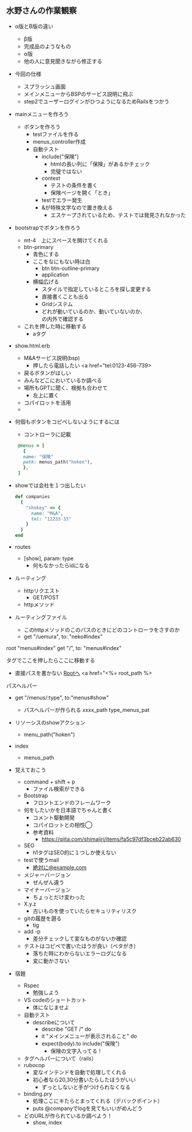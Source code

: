 ##  水野さんの作業観察
- α版とB版の違い
  - β版
  -  完成品のようなもの
  - α版
  - 他の人に意見聞きながら修正する

- 今回の仕様
  - スプラッシュ画面
  - メインメニューからBSPのサービス説明に飛ぶ
  - step2でユーザーログインがひつようになるためRailsをつかう

- mainメニューを作ろう
  - ボタンを作ろう
    - testファイルを作る
    - menus_controller作成
    - 自動テスト
      - include("保険")
        - htmlの長い列に「保険」があるかチェック
        - 完璧ではない
      - context
        - テストの条件を書く
        - 保険ページを開く「とき」
      - testでエラー発生
      - &が特殊文字なので置き換える
        - エスケープされているため、テストでは発見されなかった

- bootstrapでボタンを作ろう
  - mt-4　上にスペースを開けてくれる
  - btn-primary
    - 青色にする
    - ここをなにもない時は白
      - btn btn-outline-primary
      - application
    - 横幅広げる
      - スタイルで指定しているところを探し変更する
      - 直接書くことも出る
      - Gridシステム
      - どれが動いているのか、動いていないのか、<div></div>の内外で確認する
  - これを押した時に移動する
    - aタグ

- show.html.erb
  - M&Aサービス説明(bsp)
    - 押したら電話したい
      <a href="tel:0123-456-739></a>
  - 戻るボタンがほしい
   - みんなどこにおいているか調べる
   - 場所もGPTに聞く、根拠も合わせて
      - 左上に置く
   - コパイロットを活用
    - <!-- 左上に戻るボタン -->

- 何個もボタンをコピペしないようにするには
  - コントローラに記載
   ```rb
    @menus = [
      {
      name: "保険"
      path: menus_path("hoken"),
      },
    ]
   ```
- showでは会社を１つ出したい
  ```rb
  def companies
    {
      "shokey" => {
        name: "M&A",
        tel: "12233-33"
      }
    }
  end
  ```
- routes
  - [show], param: type
    - 何もなかったらidになる

- ルーティング
  - httpリクエスト
    - GET/POST
  - httpメソッド

- ルーティングファイル
  - このhttpメソッドのこのパスのときにどのコントローラをさすのか
  - get "/uemura", to: "neko#index"

root "menus#index"
get "/", to: "menus#index"

<a>タグでここを押したらここに移動する
- 直接パスを書かない
  <a href="/">Rootへ</a>
  <a href="<%= root_path %>

パスヘルパー
- get "/menus/:type", to:"menus#show"
  - パスヘルパーが作られる
   xxxx_path
   type_menus_pat

- リソーシスのshowアクション
  - menu_path("hoken")
- index
  - menus_path






- 覚えておこう
  - command + shift + p
    - ファイル検索ができる
  - Bootstrap
    - フロントエンドのフレームワーク
  - 何をしたいかを日本語でちゃんと書く
    - コメント駆動開発
    - コパイロットとの相性◯
    - 参考資料
      - https://qiita.com/shimajiri/items/fa5c97df3bceb22ab630
  - SEO
    - h1タグはSEO的に１つしか使えない
  - testで使うmail
    - 絶対に@example.com
  - メジャーバージョン
    - ぜんぜん違う
  - マイナーバージョン
    - ちょっとだけ変わった
  - X.y.z
    - 古いものを使っていたらセキュリティリスク
  - gitの履歴を遡る
    - tig
  - add -p
    - 差分チェックして変なものがないか確認
  - テストはコピペで書いたほうが良い（ベタがき）
    - 落ちた時にわからないエラーログになる
    - 変に動かさない


- 宿題
  - Rspec
    - 勉強しよう
  - VS codeのショートカット
    - 体になじませよ
  - 自動テスト
    - describeについて
      - describe "GET /" do
      - it "メインメニューが表示されること" do
      - expect(body).to include("保険")
        - 保険の文字入ってる！
  - タグヘルパーについて（rails）
  - rubocop
    - 変なインテンドを自動で処理してくれる
    - 初心者なら20,30分書いたらしたほうがいい
      - ずっとしないと手がつけられなくなる
  - binding.pry
    - 処理ここにキたらとまってくれる（デバックポイント）
    - puts @companyでlogを見てもいいがめんどう
  - どのURLが作られているか調べよう！
    - show, index

